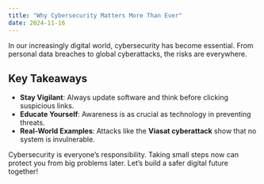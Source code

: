 ```yaml
---
title: "Why Cybersecurity Matters More Than Ever"
date: 2024-11-16
---
```


In our increasingly digital world, cybersecurity has become essential. From personal data breaches to global cyberattacks, the risks are everywhere.

## Key Takeaways  
- **Stay Vigilant**: Always update software and think before clicking suspicious links.  
- **Educate Yourself**: Awareness is as crucial as technology in preventing threats.  
- **Real-World Examples**: Attacks like the **Viasat cyberattack** show that no system is invulnerable.

Cybersecurity is everyone’s responsibility. Taking small steps now can protect you from big problems later. Let’s build a safer digital future together!

